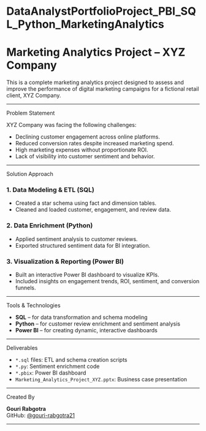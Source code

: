 # DataAnalystPortfolioProject_PBI_SQL_Python_MarketingAnalytics
# Marketing Analytics Project – XYZ Company

This is a complete marketing analytics project designed to assess and improve the performance of digital marketing campaigns for a fictional retail client, XYZ Company.

---

 Problem Statement

XYZ Company was facing the following challenges:
- Declining customer engagement across online platforms.
- Reduced conversion rates despite increased marketing spend.
- High marketing expenses without proportionate ROI.
- Lack of visibility into customer sentiment and behavior.

---

 Solution Approach

### 1. **Data Modeling & ETL (SQL)**  
- Created a star schema using fact and dimension tables.  
- Cleaned and loaded customer, engagement, and review data.

### 2. **Data Enrichment (Python)**  
- Applied sentiment analysis to customer reviews.  
- Exported structured sentiment data for BI integration.

### 3. **Visualization & Reporting (Power BI)**  
- Built an interactive Power BI dashboard to visualize KPIs.  
- Included insights on engagement trends, ROI, sentiment, and conversion funnels.

---

 Tools & Technologies

- **SQL** – for data transformation and schema modeling  
- **Python** – for customer review enrichment and sentiment analysis  
- **Power BI** – for creating dynamic, interactive dashboards  

---

 Deliverables

- `*.sql` files: ETL and schema creation scripts  
- `*.py`: Sentiment enrichment code  
- `*.pbix`: Power BI dashboard  
- `Marketing_Analytics_Project_XYZ.pptx`: Business case presentation  

---

 Created By

**Gouri Rabgotra**  
 GitHub: [@gouri-rabgotra21](https://github.com/gouri-rabgotra21)

---

